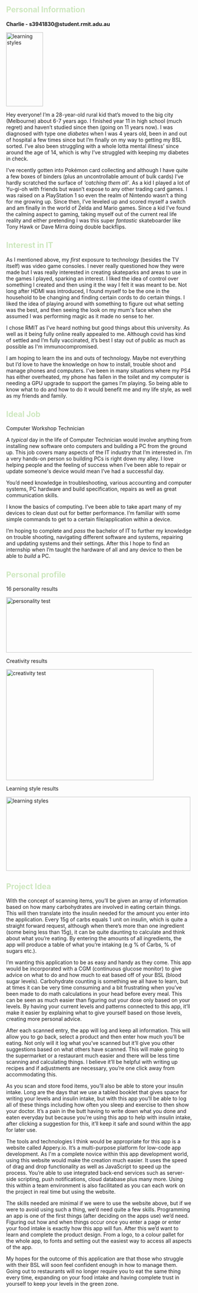<html> 

<head> 

</head> 

<body> 

  

<h2 style="color:CDE7BE;">Personal Information</h2> 

  

<p><b>Charlie - s3941830@student.rmit.adu.au</b></p> 

<img src="https://user-images.githubusercontent.com/100548419/159103158-1b74d731-c827-432a-a6e4-0ebc9dce33ae.JPG" alt="learning styles" width="100" height="200"> 

  

  

<p>Hey everyone! I’m a 28-year-old rural kid that’s moved to the big city (Melbourne) about 6-7 years ago. I finished year 11 in high school (much regret) and haven’t studied since then (going on 11 years now). I was diagnosed with type one <i>diabetes</i> when I was 4 years old, been in and out of hospital a few times since but I’m finally on my way to getting my BSL sorted. I’ve also been struggling with a whole lotta mental illness’ since around the age of 14, which is why I’ve struggled with keeping my diabetes in check.</p> 

  

I’ve recently gotten into Pokémon card collecting and although I have quite a few boxes of binders (plus an uncontrollable amount of bulk cards) I’ve hardly scratched the surface of <i>‘catching them all’</i>. As a kid I played a lot of Yu-gi-oh with friends but wasn’t expose to any other trading card games. I was raised on a PlayStation 1 so even the realm of Nintendo wasn’t a thing for me growing up. Since then, I’ve leveled up and scored myself a switch and am finally in the world of Zelda and Mario games. Since a kid I’ve found the calming aspect to gaming, taking myself out of the current real life reality and either pretending I was this super <i>fantastic</i> skateboarder like Tony Hawk or Dave Mirra doing double backflips.</p> 

  

<h2 style="color:CDE7BE;"><b>Interest in IT</b></h2> 

<p>As I mentioned above, my <i>first</i> exposure to technology (besides the TV itself) was video game consoles. I never really questioned how they were made but I was really interested in creating skateparks and areas to use in the games I played, sparking an interest. I liked the idea of control over something I created and then using it the way I felt it was meant to be. Not long after HDMI was introduced, I found myself to be the one in the household to be changing and finding certain cords to do certain things. I liked the idea of playing around with something to figure out what setting was the best, and then seeing the look on my mum's face when she assumed I was performing magic as it made no sense to her.</p> 

  

<p>I chose RMIT as I’ve heard nothing but good things about this university. As well as it being fully online really appealed to me. Although covid has kind of settled and I’m fully vaccinated, it’s best I stay out of public as much as possible as I'm immunocompromised.</p> 

  

<p>I am hoping to learn the ins and outs of technology. Maybe not everything but I’d love to have the knowledge on how to install, trouble shoot and manage phones and computers. I’ve been in many situations where my PS4 has either overheated, my phone has fallen in the toilet and my computer is needing a GPU upgrade to support the games I’m playing. So being able to know what to do and how to do it would benefit me and my life style, as well as my friends and family.</p> 

  

<h2 style="color:CDE7BE;"><b>Ideal Job</b></h2> 

<p>Computer Workshop Technician</p> 

  

<p>A <i>typical</i> day in the life of Computer Technician would involve anything from installing new software onto computers and building a PC from the ground up. This job covers many aspects of the IT industry that I’m interested in. I’m a very hands-on person so building PCs is right down my alley. I love helping people and the feeling of success when I’ve been able to repair or update someone's device would mean I’ve had a successful day.</p> 

  

<p>You’d need knowledge in troubleshooting, various accounting and computer systems, PC hardware and build specification, repairs as well as great communication skills.</p> 

  

<p>I know the basics of computing. I’ve been able to take apart many of my devices to clean dust out for better performance. I’m familiar with some simple commands to get to a certain file/application within a device.</p> 

  

  <p>I’m hoping to complete and <i>pass</i> the bachelor of IT to further my knowledge on trouble shooting, navigating different software and systems, repairing and updating systems and their settings. After this I hope to find an internship when I’m taught the hardware of all and any device to then be able to <i>build</i> a PC.</p> 

  

<h2 style="color:CDE7BE;"><b>Personal profile</b></h2> 

<p>16 personality results</p> 

  

</body> 

</html> 

  

  

<img src="https://user-images.githubusercontent.com/100548419/158939249-27558dc3-4fbb-4b56-a640-a362e16f9c61.png" alt="personality test" width="650" height="150"> 

  

<p>Creativity results</p> 

  

<img src="https://user-images.githubusercontent.com/100548419/158939256-1ef32a2a-3c34-4e2b-8e87-b40aa07514ab.png" alt="creativity test" width="400" height="300"> 

  

<p>Learning style results</p> 

   

<img src="https://user-images.githubusercontent.com/100548419/158939222-95759aba-2edf-4adf-8a33-0124552e594d.png" alt="learning styles" width="500" height="200"> 

  

<h2 style="color:CDE7BE;"><b>Project Idea</b></h2> 

<p>With the concept of scanning items, you’ll be given an array of information based on how many carbohydrates are involved in eating certain things. This will then translate into the insulin needed for the amount you enter into the application. Every 15g of carbs equals 1 unit on insulin, which is quite a straight forward request, although when there’s more than one ingredient (some being less than 15g), it can be quite daunting to calculate and think about what you’re eating. By entering the amounts of all ingredients, the app will produce a table of what you’re intaking (e.g % of Carbs, % of sugars etc.).</p>  

  

<p>I’m wanting this application to be as easy and handy as they come. This app would be incorporated with a CGM (continuous glucose monitor) to give advice on what to do and how much to eat based off of your BSL (blood sugar levels). Carbohydrate counting is something we all have to learn, but at times it can be very time consuming and a bit frustrating when you’ve been made to do math calculations in your head before every meal. This can be seen as much easier than figuring out your dose only based on your levels. By having your current levels and patterns connected to this app, it’ll make it easier by explaining what to give yourself based on those levels, creating more personal advice.</p>   

  

<p>After each scanned entry, the app will log and keep all information. This will allow you to go back, select a product and then enter how much you’ll be eating. Not only will it log what you’ve scanned but it’ll give you other suggestions based on what others have scanned. This will make going to the supermarket or a restaurant much easier and there will be less time scanning and calculating things. I believe it’ll be helpful with writing up recipes and if adjustments are necessary, you’re one click away from accommodating this.</p>  

  

<p>As you scan and store food items, you’ll also be able to store your insulin intake. Long are the days that we use a tabled booklet that gives space for writing your levels and insulin intake, but with this app you’ll be able to log all of these things including how often you sleep and exercise to then show your doctor. It’s a pain in the butt having to write down what you done and eaten everyday but because you’re using this app to help with insulin intake, after clicking a suggestion for this, it’ll keep it safe and sound within the app for later use.</p>   

  

<p>The tools and technologies I think would be appropriate for this app is a website called Appery.io. It’s a multi-purpose platform for low-code app development. As I'm a complete novice within this app development world, using this website would make the creation much easier. It uses the speed of drag and drop functionality as well as JavaScript to speed up the process. You’re able to use integrated back-end services such as server-side scripting, push notifications, cloud database plus many more. Using this within a team environment is also facilitated as you can each work on the project in real time but using the website.</p>  

  

<p>The skills needed are minimal if we were to use the website above, but if we were to avoid using such a thing, we’d need quite a few skills. Programming an app is one of the first things (after deciding on the apps use) we’d need. Figuring out how and when things occur once you enter a page or enter your food intake is exactly how this app will fun. After this we’d want to learn and complete the product design. From a logo, to a colour pallet for the whole app, to fonts and setting out the easiest way to access all aspects of the app.</p>  

  

<p>My hopes for the outcome of this application are that those who struggle with their BSL will soon feel confident enough in how to manage them. Going out to restaurants will no longer require you to eat the same thing every time, expanding on your food intake and having complete trust in yourself to keep your levels in the green zone.</p> 
